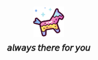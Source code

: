 # <p align="center"><img src="./Contents/Resources/pinata.png" alt="codename: piñata" width=72 /><br/><sub><sup>𝘢𝘭𝘸𝘢𝘺𝘴 𝘵𝘩𝘦𝘳𝘦 𝘧𝘰𝘳 𝘺𝘰𝘶</sub></sup></p>
<img align="right" src="./Contents/Resources/empty.png" height=16 width="100%" />
<p align="center">
  <img align="right" src="./Contents/Resources/empty.png" height=0 width="25%" />

  <img align="left" src="./Contents/Resources/empty.png" height=0 width="25%" />
</p>

